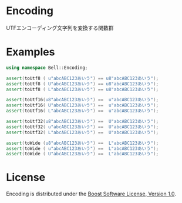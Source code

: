 # Encoding
UTFエンコーディング文字列を変換する関数群

# Examples
```cpp
using namespace Bell::Encoding;

assert(toUtf8 ( u"abcABC123あいう") == u8"abcABC123あいう");
assert(toUtf8 ( U"abcABC123あいう") == u8"abcABC123あいう");
assert(toUtf8 ( L"abcABC123あいう") == u8"abcABC123あいう");

assert(toUtf16(u8"abcABC123あいう") ==  u"abcABC123あいう");
assert(toUtf16( U"abcABC123あいう") ==  u"abcABC123あいう");
assert(toUtf16( L"abcABC123あいう") ==  u"abcABC123あいう");

assert(toUtf32(u8"abcABC123あいう") ==  U"abcABC123あいう");
assert(toUtf32( u"abcABC123あいう") ==  U"abcABC123あいう");
assert(toUtf32( L"abcABC123あいう") ==  U"abcABC123あいう");

assert(toWide (u8"abcABC123あいう") ==  L"abcABC123あいう");
assert(toWide ( u"abcABC123あいう") ==  L"abcABC123あいう");
assert(toWide ( U"abcABC123あいう") ==  L"abcABC123あいう");
```

# License
Encoding is distributed under the [Boost Software License, Version 1.0](http://www.boost.org/LICENSE_1_0.txt).

